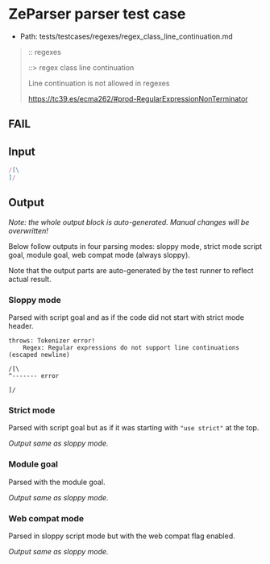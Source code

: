 # ZeParser parser test case

- Path: tests/testcases/regexes/regex_class_line_continuation.md

> :: regexes
>
> ::> regex class line continuation
>
> Line continuation is not allowed in regexes
>
> https://tc39.es/ecma262/#prod-RegularExpressionNonTerminator

## FAIL

## Input

`````js
/[\
]/
`````

## Output

_Note: the whole output block is auto-generated. Manual changes will be overwritten!_

Below follow outputs in four parsing modes: sloppy mode, strict mode script goal, module goal, web compat mode (always sloppy).

Note that the output parts are auto-generated by the test runner to reflect actual result.

### Sloppy mode

Parsed with script goal and as if the code did not start with strict mode header.

`````
throws: Tokenizer error!
    Regex: Regular expressions do not support line continuations (escaped newline)

/[\
^------- error

]/
`````

### Strict mode

Parsed with script goal but as if it was starting with `"use strict"` at the top.

_Output same as sloppy mode._

### Module goal

Parsed with the module goal.

_Output same as sloppy mode._

### Web compat mode

Parsed in sloppy script mode but with the web compat flag enabled.

_Output same as sloppy mode._
